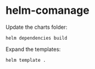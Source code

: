 # helm-comanage

Update the charts folder:

```
helm dependencies build
```

Expand the templates:

```
helm template .
```
